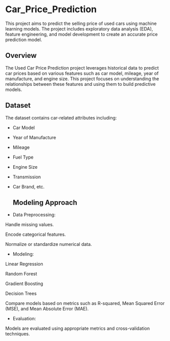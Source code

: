 # Car_Price_Prediction
This project aims to predict the selling price of used cars using machine learning models. The project includes exploratory data analysis (EDA), feature engineering, and model development to create an accurate price prediction model.

## Overview
The Used Car Price Prediction project leverages historical data to predict car prices based on various features such as car model, mileage, year of manufacture, and engine size. This project focuses on understanding the relationships between these features and using them to build predictive models.

## Dataset
The dataset contains car-related attributes including:

- Car Model
- Year of Manufacture
- Mileage
- Fuel Type
- Engine Size
- Transmission
- Car Brand, etc.

  ## Modeling Approach
- Data Preprocessing:

Handle missing values.

Encode categorical features.
 
Normalize or standardize numerical data.

- Modeling:

Linear Regression

Random Forest

Gradient Boosting

Decision Trees

Compare models based on metrics such as R-squared, Mean Squared Error (MSE), and Mean Absolute Error (MAE).

- Evaluation:

Models are evaluated using appropriate metrics and cross-validation techniques.
